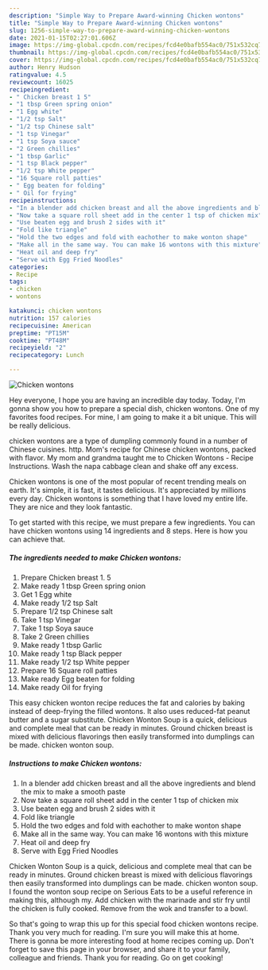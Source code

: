 ```yaml
---
description: "Simple Way to Prepare Award-winning Chicken wontons"
title: "Simple Way to Prepare Award-winning Chicken wontons"
slug: 1256-simple-way-to-prepare-award-winning-chicken-wontons
date: 2021-01-15T02:27:01.606Z
image: https://img-global.cpcdn.com/recipes/fcd4e0bafb554ac0/751x532cq70/chicken-wontons-recipe-main-photo.jpg
thumbnail: https://img-global.cpcdn.com/recipes/fcd4e0bafb554ac0/751x532cq70/chicken-wontons-recipe-main-photo.jpg
cover: https://img-global.cpcdn.com/recipes/fcd4e0bafb554ac0/751x532cq70/chicken-wontons-recipe-main-photo.jpg
author: Henry Hudson
ratingvalue: 4.5
reviewcount: 16025
recipeingredient:
- " Chicken breast 1 5"
- "1 tbsp Green spring onion"
- "1 Egg white"
- "1/2 tsp Salt"
- "1/2 tsp Chinese salt"
- "1 tsp Vinegar"
- "1 tsp Soya sauce"
- "2 Green chillies"
- "1 tbsp Garlic"
- "1 tsp Black pepper"
- "1/2 tsp White pepper"
- "16 Square roll patties"
- " Egg beaten for folding"
- " Oil for frying"
recipeinstructions:
- "In a blender add chicken breast and all the above ingredients and blend the mix to make a smooth paste"
- "Now take a square roll sheet add in the center 1 tsp of chicken mix"
- "Use beaten egg and brush 2 sides with it"
- "Fold like triangle"
- "Hold the two edges and fold with eachother to make wonton shape"
- "Make all in the same way. You can make 16 wontons with this mixture"
- "Heat oil and deep fry"
- "Serve with Egg Fried Noodles"
categories:
- Recipe
tags:
- chicken
- wontons

katakunci: chicken wontons 
nutrition: 157 calories
recipecuisine: American
preptime: "PT15M"
cooktime: "PT48M"
recipeyield: "2"
recipecategory: Lunch

---
```



![Chicken wontons](https://img-global.cpcdn.com/recipes/fcd4e0bafb554ac0/751x532cq70/chicken-wontons-recipe-main-photo.jpg)

Hey everyone, I hope you are having an incredible day today. Today, I'm gonna show you how to prepare a special dish, chicken wontons. One of my favorites food recipes. For mine, I am going to make it a bit unique. This will be really delicious.

chicken wontons are a type of dumpling commonly found in a number of Chinese cuisines. http. Mom&#39;s recipe for Chinese chicken wontons, packed with flavor. My mom and grandma taught me to Chicken Wontons - Recipe Instructions. Wash the napa cabbage clean and shake off any excess.

Chicken wontons is one of the most popular of recent trending meals on earth. It's simple, it is fast, it tastes delicious. It's appreciated by millions every day. Chicken wontons is something that I have loved my entire life. They are nice and they look fantastic.


To get started with this recipe, we must prepare a few ingredients. You can have chicken wontons using 14 ingredients and 8 steps. Here is how you can achieve that.

<!--inarticleads1-->

##### The ingredients needed to make Chicken wontons:

1. Prepare  Chicken breast 1. 5
1. Make ready 1 tbsp Green spring onion
1. Get 1 Egg white
1. Make ready 1/2 tsp Salt
1. Prepare 1/2 tsp Chinese salt
1. Take 1 tsp Vinegar
1. Take 1 tsp Soya sauce
1. Take 2 Green chillies
1. Make ready 1 tbsp Garlic
1. Make ready 1 tsp Black pepper
1. Make ready 1/2 tsp White pepper
1. Prepare 16 Square roll patties
1. Make ready  Egg beaten for folding
1. Make ready  Oil for frying


This easy chicken wonton recipe reduces the fat and calories by baking instead of deep-frying the filled wontons. It also uses reduced-fat peanut butter and a sugar substitute. Chicken Wonton Soup is a quick, delicious and complete meal that can be ready in minutes. Ground chicken breast is mixed with delicious flavorings then easily transformed into dumplings can be made. chicken wonton soup. 

<!--inarticleads2-->

##### Instructions to make Chicken wontons:

1. In a blender add chicken breast and all the above ingredients and blend the mix to make a smooth paste
1. Now take a square roll sheet add in the center 1 tsp of chicken mix
1. Use beaten egg and brush 2 sides with it
1. Fold like triangle
1. Hold the two edges and fold with eachother to make wonton shape
1. Make all in the same way. You can make 16 wontons with this mixture
1. Heat oil and deep fry
1. Serve with Egg Fried Noodles


Chicken Wonton Soup is a quick, delicious and complete meal that can be ready in minutes. Ground chicken breast is mixed with delicious flavorings then easily transformed into dumplings can be made. chicken wonton soup. I found the wonton soup recipe on Serious Eats to be a useful reference in making this, although my. Add chicken with the marinade and stir fry until the chicken is fully cooked. Remove from the wok and transfer to a bowl. 

So that's going to wrap this up for this special food chicken wontons recipe. Thank you very much for reading. I'm sure you will make this at home. There is gonna be more interesting food at home recipes coming up. Don't forget to save this page in your browser, and share it to your family, colleague and friends. Thank you for reading. Go on get cooking!

